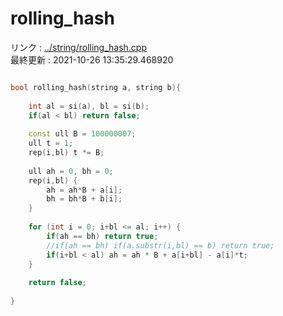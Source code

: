 # rolling_hash
リンク : [../string/rolling_hash.cpp](../string/rolling_hash.cpp)    
最終更新 : 2021-10-26 13:35:29.468920

```cpp

bool rolling_hash(string a, string b){
        
    int al = si(a), bl = si(b);
    if(al < bl) return false;
    
    const ull B = 100000007;
    ull t = 1;
    rep(i,bl) t *= B;
    
    ull ah = 0, bh = 0;
    rep(i,bl) {
        ah = ah*B + a[i];
        bh = bh*B + b[i];
    }
    
    for (int i = 0; i+bl <= al; i++) {
        if(ah == bh) return true;
        //if(ah == bh) if(a.substr(i,bl) == b) return true;
        if(i+bl < al) ah = ah * B + a[i+bl] - a[i]*t;
    }
    
    return false;
    
}
```